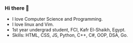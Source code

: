 ### Hi there 👋

- I love Computer Science and Programming.
- I love linux and Vim.
- 1st year undergrad student, FCI, Kafr El-Shaikh, Egypt.
- Skills: HTML, CSS, JS, Python, C++, C#, OOP, DSA, Go.
